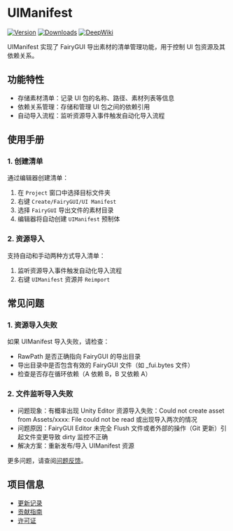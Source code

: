 # UIManifest

[![Version](https://img.shields.io/npm/v/org.eframework.u3d.fgui)](https://www.npmjs.com/package/org.eframework.u3d.fgui)
[![Downloads](https://img.shields.io/npm/dm/org.eframework.u3d.fgui)](https://www.npmjs.com/package/org.eframework.u3d.fgui)
[![DeepWiki](https://img.shields.io/badge/DeepWiki-Explore-blue)](https://deepwiki.com/eframework-org/U3D.FGUI)

UIManifest 实现了 FairyGUI 导出素材的清单管理功能，用于控制 UI 包资源及其依赖关系。

## 功能特性

- 存储素材清单：记录 UI 包的名称、路径、素材列表等信息
- 依赖关系管理：存储和管理 UI 包之间的依赖引用
- 自动导入流程：监听资源导入事件触发自动化导入流程

## 使用手册

### 1. 创建清单

通过编辑器创建清单：

1. 在 `Project` 窗口中选择目标文件夹
2. 右键 `Create/FairyGUI/UI Manifest`
3. 选择 `FairyGUI` 导出文件的素材目录
4. 编辑器将自动创建 `UIManifest` 预制体

### 2. 资源导入

支持自动和手动两种方式导入清单：

1. 监听资源导入事件触发自动化导入流程
2. 右键 `UIManifest` 资源并 `Reimport`

## 常见问题

### 1. 资源导入失败

如果 UIManifest 导入失败，请检查：
- RawPath 是否正确指向 FairyGUI 的导出目录
- 导出目录中是否包含有效的 FairyGUI 文件（如 _fui.bytes 文件）
- 检查是否存在循环依赖（A 依赖 B，B 又依赖 A）

### 2. 文件监听导入失败

- 问题现象：有概率出现 Unity Editor 资源导入失败：Could not create asset from Assets/xxxx: File could not be read 或出现导入两次的情况
- 问题原因：FairyGUI Editor 未完全 Flush 文件或者外部的操作（Git 更新）引起文件变更导致 dirty 监控不正确
- 解决方案：重新发布/导入 UIManifest 资源

更多问题，请查阅[问题反馈](../CONTRIBUTING.md#问题反馈)。

## 项目信息

- [更新记录](../CHANGELOG.md)
- [贡献指南](../CONTRIBUTING.md)
- [许可证](../LICENSE.md)
